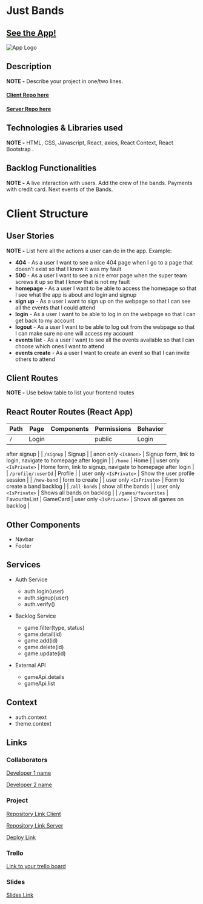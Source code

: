 # Just Bands

## [See the App!](https://just-bands.netlify.app)

![App Logo](https://ibb.co/jJnNQPC)

## Description

**NOTE -** Describe your project in one/two lines.
#### [Client Repo here](https://github.com/RonniedeTal/just-bands-client)
#### [Server Repo here](https://github.com/RonniedeTal/just-bands-server)

## Technologies & Libraries used

**NOTE -**  HTML, CSS, Javascript, React, axios, React Context, React Bootstrap .

## Backlog Functionalities

**NOTE -** A live interaction with users.
            Add the crew of the bands.
            Payments with credit card.
            Next events of the Bands.

# Client Structure

## User Stories

**NOTE -**  List here all the actions a user can do in the app. Example:

- **404** - As a user I want to see a nice 404 page when I go to a page that doesn’t exist so that I know it was my fault 
- **500** - As a user I want to see a nice error page when the super team screws it up so that I know that is not my fault
- **homepage** - As a user I want to be able to access the homepage so that I see what the app is about and login and signup
- **sign up** - As a user I want to sign up on the webpage so that I can see all the events that I could attend
- **login** - As a user I want to be able to log in on the webpage so that I can get back to my account
- **logout** - As a user I want to be able to log out from the webpage so that I can make sure no one will access my account
- **events list** - As a user I want to see all the events available so that I can choose which ones I want to attend
- **events create** - As a user I want to create an event so that I can invite others to attend

## Client Routes

**NOTE -** Use below table to list your frontend routes

## React Router Routes (React App)
| Path                      | Page            | Components        | Permissions              | Behavior                                                      |
| ------------------------- | ----------------| ----------------  | ------------------------ | ------------------------------------------------------------  |
| `/`                       | Login           |                   | public                   | Login        

after signup                                                   |
| `/signup`                 | Signup          |                   | anon only `<IsAnon>`     | Signup form, link to login, navigate to homepage after loggin |
| `/home`                   | Home            |                   | user only `<IsPrivate>`  | Home form, link to signup, navigate to homepage after login  |
| `/profile/:userId`        | Profile         |                   | user only `<IsPrivate>`  | Show the user profile                session             |
| `/new-band`               | form to create  |                   | user only `<IsPrivate>`  | Form to create a band  backlog                                    |
| `/all-bands`              | show all the bands |                | user only `<IsPrivate>`  | Shows all bands on backlog                                    |
| `/games/favourites`       | FavouriteList   | GameCard          | user only `<IsPrivate>`  | Shows all games on backlog                                    |

## Other Components

- Navbar
- Footer

## Services

- Auth Service
  - auth.login(user)
  - auth.signup(user)
  - auth.verify()

- Backlog Service
  - game.filter(type, status)
  - game.detail(id)
  - game.add(id)
  - game.delete(id)
  - game.update(id)
  
- External API
  - gameApi.details
  - gameApi.list
  
## Context

- auth.context
- theme.context
  
## Links

### Collaborators

[Developer 1 name](www.github-url.com)

[Developer 2 name](www.github-url.com)

### Project

[Repository Link Client](www.your-github-url-here.com)

[Repository Link Server](www.your-github-url-here.com)

[Deploy Link](www.your-deploy-url-here.com)

### Trello

[Link to your trello board](www.your-trello-url-here.com)

### Slides

[Slides Link](www.your-slides-url-here.com)